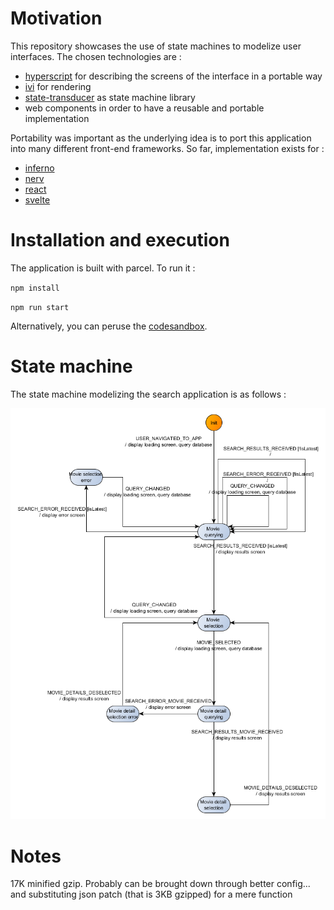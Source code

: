 # Motivation
This repository showcases the use of state machines to modelize user interfaces. The chosen 
technologies are :
 - [hyperscript](https://github.com/localvoid/ivi/tree/master/packages/ivi-html) for describing the screens of the interface in a portable way
 - [ivi](https://github.com/localvoid/ivi) for rendering
 - [state-transducer](https://github.com/brucou/state-transducer) as state machine library
 - web components in order to have a reusable and portable implementation
 
Portability was important as the underlying idea is to port this application into many different
front-end frameworks. So far, implementation exists for :
  - [inferno](https://github.com/brucou/movie-search-app-inferno)
  - [nerv](https://github.com/brucou/movie-search-app-nerv)
  - [react](https://codesandbox.io/s/kwn3lx2qx7)
  - [svelte](https://github.com/brucou/movie-search-app-svelte)

# Installation and execution
The application is built with parcel. To run it :

`npm install`

`npm run start`

Alternatively, you can peruse the [codesandbox](https://codesandbox.io/s/3x9x5v4kq5).

# State machine
The state machine modelizing the search application is as follows :

![](movie%20search%20good%20fsm%20corrected%20flowchart%20no%20emphasis%20switchMap.png)

# Notes
17K minified gzip. Probably can be brought down through better config... and substituting json 
patch (that is 3KB gzipped) for a mere function
